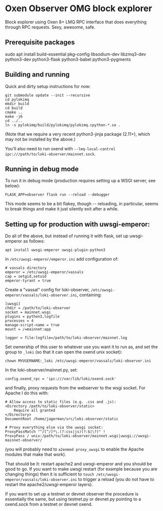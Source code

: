 # Oxen Observer OMG block explorer

Block explorer using Oxen 8+ LMQ RPC interface that does everything through RPC requests.  Sexy,
awesome, safe.

## Prerequisite packages 

sudo apt install build-essential pkg-config libsodium-dev libzmq3-dev python3-dev python3-flask python3-babel python3-pygments

## Building and running

Quick and dirty setup instructions for now:

    git submodule update --init --recursive
    cd pylokimq
    mkdir build
    cd build
    cmake ..
    make -j6
    cd ../..
    ln -s pylokimq/build/pylokimq/pylokimq.cpython-*.so .
    
(Note that we require a very recent python3-jinja package (2.11+), which may not be installed by the
above.)

You'll also need to run oxend with `--lmq-local-control ipc:///path/to/loki-observer/mainnet.sock`.

## Running in debug mode

To run it in debug mode (production requires setting up a WSGI server, see below):

    FLASK_APP=observer flask run --reload --debugger

This mode seems to be a bit flakey, though -- reloading, in particular, seems to break things and
make it just silently exit after a while.

## Setting up for production with uwsgi-emperor:

Do all of the above, but instead of running it with flask, set up uwsgi-emperor as follows:

    apt install uwsgi-emperor uwsgi-plugin-python3

in `/etc/uwsgi-emperor/emperor.ini` add configuration of:

    # vassals directory
    emperor = /etc/uwsgi-emperor/vassals
    cap = setgid,setuid
    emperor-tyrant = true

Create a "vassal" config for loki-observer, `/etc/uwsgi-emperor/vassals/loki-observer.ini`, containing:

    [uwsgi]
    chdir = /path/to/loki-observer
    socket = mainnet.wsgi
    plugins = python3,logfile
    processes = 4
    manage-script-name = true
    mount = /=mainnet:app

    logger = file:logfile=/path/to/loki-observer/mainnet.log

Set ownership of this user to whatever use you want it to run as, and set the group to `_loki` (so
that it can open the oxend unix socket):

    chown MYUSERNAME:_loki /etc/uwsgi-emperor/vassals/loki-observer.ini

In the loki-observer/mainnet.py, set:

    config.oxend_rpc = 'ipc:///var/lib/loki/oxend.sock'

and finally, proxy requests from the webserver to the wsgi socket.  For Apache I do this with:

    # Allow access to static files (e.g. .css and .js):
    <Directory /path/to/loki-observer/static>
        Require all granted
    </Directory>
    DocumentRoot /home/jagerman/src/loki-observer/static

    # Proxy everything else via the uwsgi socket:
    ProxyPassMatch "^/[^/]*\.(?:css|js)(?:$|\?)" !
    ProxyPass / unix:/path/to/loki-observer/mainnet.wsgi|uwsgi://uwsgi-mainnet-observer/

(you will probably need to `a2enmod proxy_uwsgi` to enable the Apache modules that make that work).

That should be it: restart apache2 and uwsgi-emperor and you should be good to go.  If you want to
make uwsgi restart (for example because you are changing things) then it is sufficient to `touch
/etc/uwsgi-emperor/vassals/loki-observer.ini` to trigger a reload (you do not have to restart the
apache2/uwsgi-emperor layers).

If you want to set up a testnet or devnet observer the procedure is essentially the same, but
using testnet.py or devnet.py pointing to a oxend.sock from a testnet or devnet oxend.
